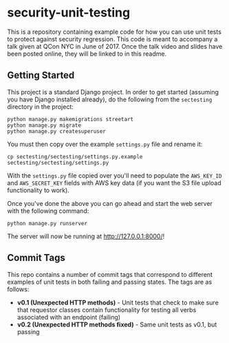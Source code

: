 # security-unit-testing
This is a repository containing example code for how you can use unit tests to protect against security regression. This code is meant to accompany a talk given at QCon NYC in June of 2017. Once the talk video and slides have been posted online, they will be linked to in this readme.

## Getting Started

This project is a standard Django project. In order to get started (assuming you have Django installed already), do the following from the `sectesting` directory in the project:

```
python manage.py makemigrations streetart
python manage.py migrate
python manage.py createsuperuser
```

You must then copy over the example `settings.py` file and rename it:

```
cp sectesting/sectesting/settings.py.example sectesting/sectesting/settings.py
```

With the `settings.py` file copied over you'll need to populate the `AWS_KEY_ID` and `AWS_SECRET_KEY` fields with AWS key data (if you want the S3 file upload functionality to work).

Once you've done the above you can go ahead and start the web server with the following command:

```
python manage.py runserver
```

The server will now be running at http://127.0.0.1:8000/!

## Commit Tags

This repo contains a number of commit tags that correspond to different examples of unit tests in both failing and passing states. The tags are as follows:

* **v0.1 (Unexpected HTTP methods)** - Unit tests that check to make sure that requestor classes contain functionality for testing all verbs associated with an endpoint (failing)
* **v0.2 (Unexpected HTTP methods fixed)** - Same unit tests as v0.1, but passing
